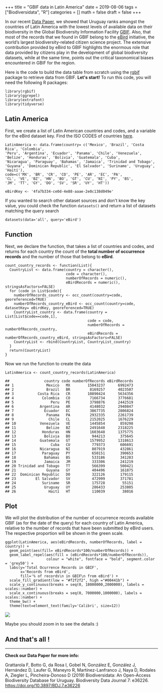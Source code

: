 +++
title = "GBIF data in Latin America"
date = 2019-08-06
tags = ["Biodiversidata", "R"]
categories = []
math = false
draft = false
+++

In our recent [Data Paper](https://doi.org/10.3897/BDJ.7.e36226), we
showed that Uruguay ranks amongst the countries of Latin America with
the lowest levels of available data on their biodiversity in the Global
Biodiversity Information Facility [GBIF](https://www.gbif.org/). Also,
that most of the records that we found in GBIF belong to the
[eBird](https://ebird.org/home) initiative, the world’s largest
biodiversity-related citizen science project. The extensive contribution
provided by eBird to GBIF highlights the enormous role that data
provided by citizens play in the development of global biodiversity
datasets, while at the same time, points out the critical taxonomical
biases encountered in GBIF for the region.

Here is the code to build the data table from scratch using the
[rgbif](https://ropensci.org/tutorials/rgbif_tutorial/) package to
retrieve data from GBIF. **Let's start!** To run this code, you will need
the following R packages:

    library(rgbif)
    library(ggrepel)
    library(extrafont)
    library(tidyverse)  


## Latin America

First, we create a list of Latin American countries and codes, and a
variable for the eBird dataset key. Find the ISO CODES of countries
[here](https://countrycode.org/).

    LatinAmerica <- data.frame(country= c('Mexico', 'Brazil', 'Costa Rica', 'Colombia', 
    'Peru', 'Argentina', 'Ecuador', 'Panama', 'Chile', 'Venezuela', 
    'Belize', 'Honduras', 'Bolivia', 'Guatemala', 'Cuba', 
    'Nicaragua', 'Paraguay', 'Bahamas', 'Jamaica', 'Trinidad and Tobago', 
    'Guyana', 'Dominican Republic', 'El Salvador', 'Suriname', 'Uruguay', 'Haití'), 
    code=c('MX', 'BR', 'CR', 'CO', 'PE', 'AR', 'EC', 'PA', 
    'CL', 'VE', 'BZ', 'HN', 'BO', 'GT', 'CU', 'NI', 'PY', 'BS', 
    'JM', 'TT', 'GY', 'DO', 'SV', 'SR', 'UY', 'HT'))

    eBirdKey <- '4fa7b334-ce0d-4e88-aaae-2e0c138d049e'

If you wanted to search other dataset sources and don't know the key
value, you could check the function `datasets()` and return a list of
datasets matching the query search

    datasets(data='all', query='eBird')


## Function

Next, we declare the function, that takes a list of countries and codes,
and returns for each country the count of the **total number of
occurrence records** and the number of those that belong to **eBird**.

    count_country_records <- function(List){
      CountryList <- data.frame(country = character(),
                                code = character(),
                                numberOfRecords = numeric(),
                                eBirdRecords = numeric(), stringsAsFactors=FALSE)
      for (code in List$code){
        numberOfRecords_country <- occ_count(country=code, georeferenced=TRUE)
        numberOfRecords_country_eBird <- occ_count(country=code, datasetKey= eBirdKey, georeferenced=TRUE) 
        CountryList_country <- data.frame(country = List[List$code==code,1],
                                          code = code,
                                          numberOfRecords = numberOfRecords_country,
                                          eBirdRecords = numberOfRecords_country_eBird, stringsAsFactors=FALSE)
        CountryList <- rbind(CountryList, CountryList_country)
      }
      return(CountryList)
    }

Now we run the function to create the data

    LatinAmerica <- count_country_records(LatinAmerica)

    ##                country code numberOfRecords eBirdRecords
    ## 1               Mexico   MX        15043237      6992473
    ## 2               Brazil   BR         8169257      4023507
    ## 3           Costa Rica   CR        10890424      5634356
    ## 4             Colombia   CO         7166734      3776681
    ## 5                 Peru   PE         3798876      2442519
    ## 6            Argentina   AR         4148032      2940847
    ## 7              Ecuador   EC         3867735      2806824
    ## 8               Panama   PA         2932335      2261739
    ## 9                Chile   CL         2152025      1676229
    ## 10           Venezuela   VE         1445854       859298
    ## 11              Belize   BZ         2491648      2318225
    ## 12            Honduras   HN         1603648      1375775
    ## 13             Bolivia   BO          944213       375645
    ## 14           Guatemala   GT         1579952      1318613
    ## 15                Cuba   CU          779373       606691
    ## 16           Nicaragua   NI          807919       432861
    ## 17            Paraguay   PY          650151       390653
    ## 18             Bahamas   BS          533186       341283
    ## 19             Jamaica   JM          333306       241219
    ## 20 Trinidad and Tobago   TT          566399       500421
    ## 21              Guyana   GY          404496       161875
    ## 22  Dominican Republic   DO          322126       179115
    ## 23         El Salvador   SV          472999       371781
    ## 24            Suriname   SR          175728        55151
    ## 25             Uruguay   UY          286433       253805
    ## 26               Haití   HT          110039        38016


## Plot

We will plot the distribution of the number of occurrence records
available GBIF (as for the date of the query) for each country of Latin
America, relative to the number of records that have been submitted by
eBird users. The respective proportion will be shown in the green scale.

    ggplot(LatinAmerica, aes(eBirdRecords, numberOfRecords, label = country)) +
      geom_point(aes(fill= eBirdRecords*100/numberOfRecords)) +
      geom_label_repel(aes(fill = (eBirdRecords*100/numberOfRecords)), 
                       colour = "white", fontface = "bold", segment.color = 'grey50') +
      labs(y='Total Ocurrence Records in GBIF', 
           x='Records from eBird', 
           fill='% of records\n in GBIF\n from eBird') +
      scale_fill_gradient(low = "#f2f2f2", high ="#00441b") +
      scale_y_continuous(breaks = seq(0, 18000000,2000000), labels = scales::number) +
      scale_x_continuous(breaks = seq(0, 7000000,1000000), labels = scales::number) +
      theme_bw() +
      theme(text=element_text(family='Calibri', size=12))


![](/img/GBIF_eBird.png)

Maybe you should zoom in to see the details :)  

## And that's all !

---
  

**Check our Data Paper for more info:**

Grattarola F, Botto G, da Rosa I, Gobel N, González E, González J,
Hernández D, Laufer G, Maneyro R, Martínez-Lanfranco J, Naya D, Rodales
A, Ziegler L, Pincheira-Donoso D (2019) Biodiversidata: An Open-Access
Biodiversity Database for Uruguay. Biodiversity Data Journal 7: e36226.
<https://doi.org/10.3897/BDJ.7.e36226>

